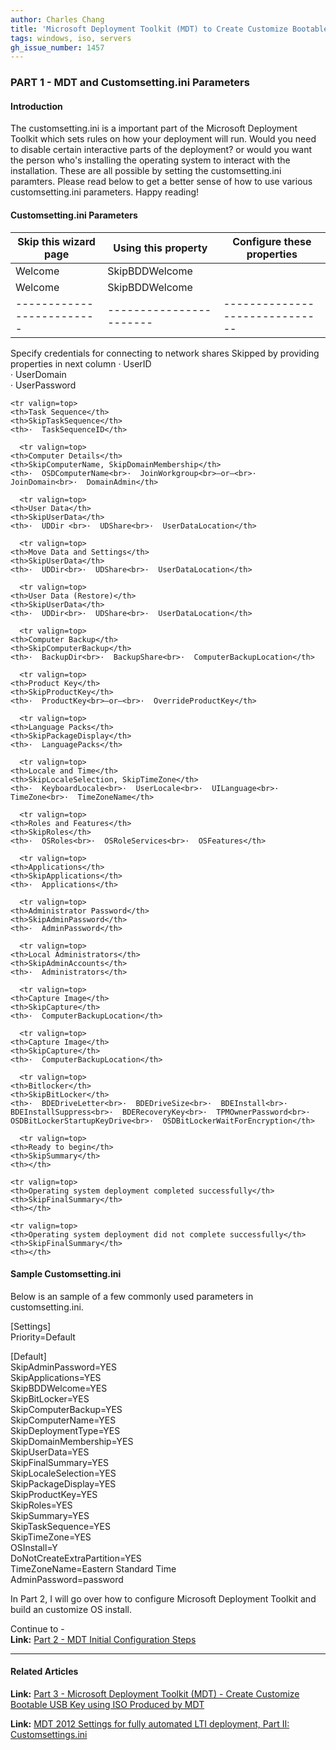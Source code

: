 ```yaml
---
author: Charles Chang
title: 'Microsoft Deployment Toolkit (MDT) to Create Customize Bootable USB Key - Customsetting.ini'
tags: windows, iso, servers
gh_issue_number: 1457
---
```


### PART 1 - MDT and Customsetting.ini Parameters ###

#### Introduction ####
The customsetting.ini is a important part of the Microsoft Deployment Toolkit which sets rules on how your deployment will run. Would you need to disable certain interactive parts of the deployment? or would you want the person who's installing the operating system to interact with the installation. These are all possible by setting the customsetting.ini paramters. Please read below to get a better sense of how to use various customsetting.ini parameters. Happy reading!

#### Customsetting.ini Parameters ####

  |  Skip this wizard page  |  Using this property  |  Configure these properties  |
  |-------------------------|-----------------------|------------------------------|
  |  Welcome                |  SkipBDDWelcome       |                              |
  |  Welcome                |  SkipBDDWelcome       |                              |
  |-------------------------|-----------------------|------------------------------| 
    
    
  
  
  <tr valign=top>
    <th>Specify credentials for connecting to network shares</th>
    <th>Skipped by providing properties in next column</th>
    <th>·  UserID<BR>·  UserDomain<BR>·  UserPassword</th>
  </tr>
  
    <tr valign=top>
    <th>Task Sequence</th>
    <th>SkipTaskSequence</th>
    <th>·  TaskSequenceID</th>
  </tr>
  
      <tr valign=top>
    <th>Computer Details</th>
    <th>SkipComputerName, SkipDomainMembership</th>
    <th>·  OSDComputerName<br>·  JoinWorkgroup<br>–or–<br>·  JoinDomain<br>·  DomainAdmin</th>
  </tr>
  
      <tr valign=top>
    <th>User Data</th>
    <th>SkipUserData</th>
    <th>·  UDDir <br>·  UDShare<br>·  UserDataLocation</th>
  </tr>
  
      <tr valign=top>
    <th>Move Data and Settings</th>
    <th>SkipUserData</th>
    <th>·  UDDir<br>·  UDShare<br>·  UserDataLocation</th>
  </tr>
  
      <tr valign=top>
    <th>User Data (Restore)</th>
    <th>SkipUserData</th>
    <th>·  UDDir<br>·  UDShare<br>·  UserDataLocation</th>
  </tr>
  
      <tr valign=top>
    <th>Computer Backup</th>
    <th>SkipComputerBackup</th>
    <th>·  BackupDir<br>·  BackupShare<br>·  ComputerBackupLocation</th>
  </tr>
  
      <tr valign=top>
    <th>Product Key</th>
    <th>SkipProductKey</th>
    <th>·  ProductKey<br>–or–<br>·  OverrideProductKey</th>
  </tr>
  
      <tr valign=top>
    <th>Language Packs</th>
    <th>SkipPackageDisplay</th>
    <th>·  LanguagePacks</th>
  </tr>
  
      <tr valign=top>
    <th>Locale and Time</th>
    <th>SkipLocaleSelection, SkipTimeZone</th>
    <th>·  KeyboardLocale<br>·  UserLocale<br>·  UILanguage<br>·  TimeZone<br>·  TimeZoneName</th>
  </tr>
  
      <tr valign=top>
    <th>Roles and Features</th>
    <th>SkipRoles</th>
    <th>·  OSRoles<br>·  OSRoleServices<br>·  OSFeatures</th>
  </tr>
  
      <tr valign=top>
    <th>Applications</th>
    <th>SkipApplications</th>
    <th>·  Applications</th>
  </tr>
  
      <tr valign=top>
    <th>Administrator Password</th>
    <th>SkipAdminPassword</th>
    <th>·  AdminPassword</th>
  </tr>
  
      <tr valign=top>
    <th>Local Administrators</th>
    <th>SkipAdminAccounts</th>
    <th>·  Administrators</th>
  </tr>
  
      <tr valign=top>
    <th>Capture Image</th>
    <th>SkipCapture</th>
    <th>·  ComputerBackupLocation</th>
  </tr>
  
      <tr valign=top>
    <th>Capture Image</th>
    <th>SkipCapture</th>
    <th>·  ComputerBackupLocation</th>
  </tr>
  
      <tr valign=top>
    <th>Bitlocker</th>
    <th>SkipBitLocker</th>
    <th>·  BDEDriveLetter<br>·  BDEDriveSize<br>·  BDEInstall<br>·  BDEInstallSuppress<br>·  BDERecoveryKey<br>·  TPMOwnerPassword<br>·  OSDBitLockerStartupKeyDrive<br>·  OSDBitLockerWaitForEncryption</th>
  </tr>
  
      <tr valign=top>
    <th>Ready to begin</th>
    <th>SkipSummary</th>
    <th></th>
  </tr>
  
    <tr valign=top>
    <th>Operating system deployment completed successfully</th>
    <th>SkipFinalSummary</th>
    <th></th>
  </tr>
  
    <tr valign=top>
    <th>Operating system deployment did not complete successfully</th>
    <th>SkipFinalSummary</th>
    <th></th>
  </tr>
</table>


#### Sample Customsetting.ini ####

Below is an sample of a few commonly used parameters in customsetting.ini.<br>

[Settings] <br>
Priority=Default<br>

[Default] <br>
SkipAdminPassword=YES<br>
SkipApplications=YES<br>
SkipBDDWelcome=YES<br>
SkipBitLocker=YES<br>
SkipComputerBackup=YES<br>
SkipComputerName=YES<br>
SkipDeploymentType=YES<br>
SkipDomainMembership=YES<br>
SkipUserData=YES<br>
SkipFinalSummary=YES<br>
SkipLocaleSelection=YES<br>
SkipPackageDisplay=YES<br>
SkipProductKey=YES<br>
SkipRoles=YES<br>
SkipSummary=YES<br>
SkipTaskSequence=YES<br>
SkipTimeZone=YES<br>
OSInstall=Y<br>
DoNotCreateExtraPartition=YES<br>
TimeZoneName=Eastern Standard Time<br>
AdminPassword=password<br>

In Part 2, I will go over how to configure Microsoft Deployment Toolkit and build an customize OS install.

Continue to - <br>
**Link:** <A href=/blog/2018/09/12/Microsoft-Deployment-Toolkit-Initial-Configuration.html.md>Part 2 - MDT Initial Configuration Steps</a>
***
#### Related Articles ####
**Link:** <A href=/blog/2018/09/13/Microsoft-Deployment-Toolkit-Bootable-USB-Key.html.md>Part 3 - Microsoft Deployment Toolkit (MDT) - Create Customize Bootable USB Key using ISO Produced by MDT</a>

**Link:**  <a href="http://renshollanders.nl/2013/02/mdt-2012-settings-for-fully-automated-lti-deployment-part-ii-customsettings-ini/">MDT 2012 Settings for fully automated LTI deployment, Part II: Customsettings.ini</a>
